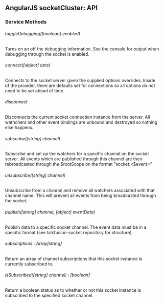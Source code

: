 ## AngularJS socketCluster: API

### Service Methods

###### toggleDebugging([boolean] enabled)

Turns on an off the debugging information. See the console for output when
debugging through the socket is enabled.

###### connect([object] opts)

Connects to the socket server given the supplied options overrides. Inside
of the provider, there are defaults set for connections so all options do not
need to be set ahead of time.

###### disconnect

Disconnects the current socket connection instance from the server. All wathchers
and other event bindings are unbound and destroyed so nothing else happens.

###### subscribe([string] channel)

Subscribe and set up the watchers for a specific channel on the socket server.
All events which are published through this channel are then rebroadcasted 
through the $rootScope on the format "socket:<$event>"

###### unsubscribe([string] channel)

Unsubscribe from a channel and remove all watchers associated with that channel
name. This will prevent all events from being broadcasted through the socket.

###### publish([string] channel, [object] eventData)

Publish data to a specific socket channel. The event data must be in a specific
format (see talkfusion-socket repository for structure).

###### subscriptions : Array[string]

Return an array of channel subscriptions that this socket instance is
currently subscribed to.

###### isSubscribed([string] channel) : [boolean]

Return a boolean status as to whether or not this socket instance is
subscribed to the specified socket channel.
